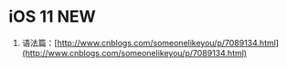 # iOS 11 NEW

1. 语法篇：[http://www.cnblogs.com/someonelikeyou/p/7089134.html](http://www.cnblogs.com/someonelikeyou/p/7089134.html)

